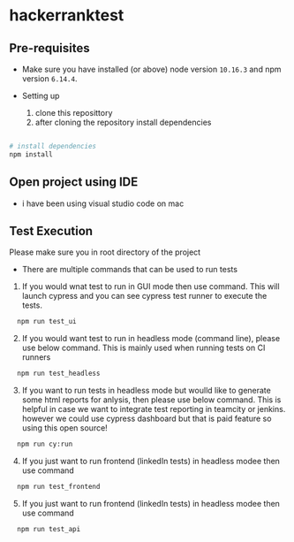 # hackerranktest

## Pre-requisites

- Make sure you have installed (or above) node version `10.16.3` and npm version `6.14.4`.

- Setting up 
  1. clone this reposittory
  1. after cloning the repository install dependencies
```bash

# install dependencies
npm install

```

## Open project using IDE 
  - i have been using visual studio code on mac 

## Test Execution 
Please make sure you in root directory of the project
 - There are multiple commands that can be used to run tests
  1. If you would wnat test to run in GUI mode then use command. This will launch cypress and you can see cypress test runner to execute the tests. 
  
  ```bash
    npm run test_ui
  ```
  
  2. If you would want test to run in headless mode (command line), please use below command. This is mainly used when running tests on CI runners 
  ```bash
    npm run test_headless
  ```

  3. If you want to run tests in headless mode but woulld like to generate some html reports for anlysis, then please use below command. This is helpful in case we want to integrate test reporting in teamcity or jenkins. however we could use cypress dashboard but that is paid feature so using this open source!
  ```bash
    npm run cy:run
  ```

  4. If you just want to run frontend (linkedIn tests) in headless modee then use command
  ```bash
    npm run test_frontend
  ```

  5. If you just want to run frontend (linkedIn tests) in headless modee then use command
  ```bash
    npm run test_api
  ```

